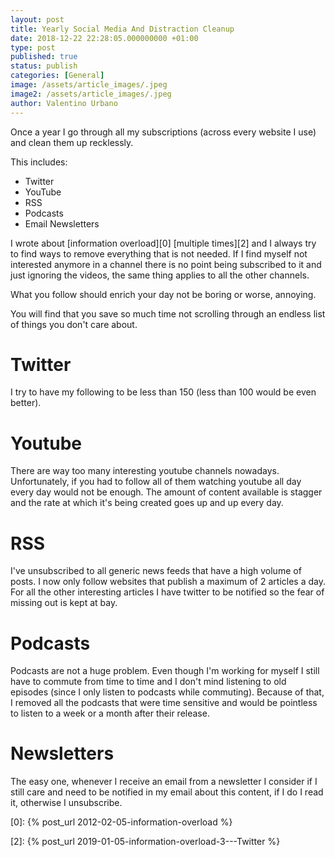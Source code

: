 ```yaml
---
layout: post
title: Yearly Social Media And Distraction Cleanup
date: 2018-12-22 22:28:05.000000000 +01:00
type: post
published: true
status: publish
categories: [General]
image: /assets/article_images/.jpeg
image2: /assets/article_images/.jpeg
author: Valentino Urbano
---
```


Once a year I go through all my subscriptions (across every website I use) and clean them up recklessly.

This includes:

- Twitter
- YouTube
- RSS
- Podcasts
- Email Newsletters

I wrote about [information overload][0] [multiple times][2] and I always try to find ways to remove everything that is not needed. If I find myself not interested anymore in a channel there is no point being subscribed to it and just ignoring the videos, the same thing applies to all the other channels.

<!-- I wrote about [information overload][0] [multiple][1] [times][2] and I always try to find ways to remove everything that is not needed. If I find myself not interested anymore in a channel there is no point being subscribed to it and just ignoring the videos, the same thing applies to all the other channels. -->

What you follow should enrich your day not be boring or worse, annoying.

You will find that you save so much time not scrolling through an endless list of things you don't care about.

# Twitter

I try to have my following to be less than 150 (less than 100 would be even better).

# Youtube

There are way too many interesting youtube channels nowadays. Unfortunately, if you had to follow all of them watching youtube all day every day would not be enough. The amount of content available is stagger and the rate at which it's being created goes up and up every day.

# RSS

I've unsubscribed to all generic news feeds that have a high volume of posts. I now only follow websites that publish a maximum of 2 articles a day. For all the other interesting articles I have twitter to be notified so the fear of missing out is kept at bay.

# Podcasts

Podcasts are not a huge problem. Even though I'm working for myself I still have to commute from time to time and I don't mind listening to old episodes (since I only listen to podcasts while commuting). Because of that, I removed all the podcasts that were time sensitive and would be pointless to listen to a week or a month after their release.

# Newsletters

The easy one, whenever I receive an email from a newsletter I consider if I still care and need to be notified in my email about this content, if I do I read it, otherwise I unsubscribe.

[0]: {% post_url 2012-02-05-information-overload %}

<!-- [1]: {/% post_url Information-Overload-Part-2 /%} -->

[2]: {% post_url 2019-01-05-information-overload-3---Twitter %}
